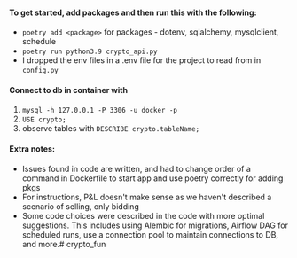 #### To get started, add packages and then run this with the following:
- `poetry add <package>` for packages - dotenv, sqlalchemy, mysqlclient, schedule
- `poetry run python3.9 crypto_api.py`
- I dropped the env files in a .env file for the project to read from in `config.py`


#### Connect to db in container with
1. `mysql -h 127.0.0.1 -P 3306 -u docker -p`
2. `USE crypto;`
3. observe tables with `DESCRIBE crypto.tableName;`

#### Extra notes:
- Issues found in code are written, and had to change order of a command
  in Dockerfile to start app and use poetry correctly for adding pkgs
- For instructions, P&L doesn't make sense as we haven't
  described a scenario of selling, only bidding
- Some code choices were described in the code with more optimal
  suggestions. This includes using Alembic for migrations, Airflow
  DAG for scheduled runs, use a connection pool to maintain
  connections to DB, and more.# crypto_fun
